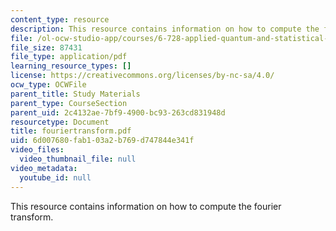 ```yaml
---
content_type: resource
description: This resource contains information on how to compute the fourier transform.
file: /ol-ocw-studio-app/courses/6-728-applied-quantum-and-statistical-physics-fall-2006/6d007680fab103a2b769d747844e341f_fouriertransform.pdf
file_size: 87431
file_type: application/pdf
learning_resource_types: []
license: https://creativecommons.org/licenses/by-nc-sa/4.0/
ocw_type: OCWFile
parent_title: Study Materials
parent_type: CourseSection
parent_uid: 2c4132ae-7bf9-4900-bc93-263cd831948d
resourcetype: Document
title: fouriertransform.pdf
uid: 6d007680-fab1-03a2-b769-d747844e341f
video_files:
  video_thumbnail_file: null
video_metadata:
  youtube_id: null
---
```

This resource contains information on how to compute the fourier transform.